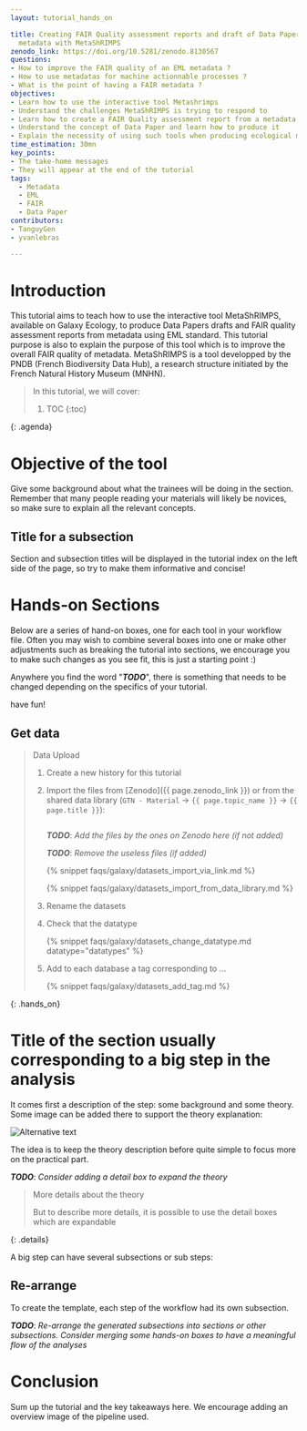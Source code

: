```yaml
---
layout: tutorial_hands_on

title: Creating FAIR Quality assessment reports and draft of Data Papers from EML
  metadata with MetaShRIMPS
zenodo_link: https://doi.org/10.5281/zenodo.8130567
questions:
- How to improve the FAIR quality of an EML metadata ?
- How to use metadatas for machine actionnable processes ?
- What is the point of having a FAIR metadata ?
objectives:
- Learn how to use the interactive tool Metashrimps
- Understand the challenges MetaShRIMPS is trying to respond to
- Learn how to create a FAIR Quality assessment report from a metadata using EML standard
- Understand the concept of Data Paper and learn how to produce it
- Explain the necessity of using such tools when producing ecological metadata
time_estimation: 30mn
key_points:
- The take-home messages
- They will appear at the end of the tutorial
tags:
  - Metadata
  - EML
  - FAIR
  - Data Paper
contributors:
- TanguyGen
- yvanlebras

---
```



# Introduction

This tutorial aims to teach how to use the interactive tool MetaShRIMPS, available on Galaxy Ecology,
to produce Data Papers drafts and FAIR quality assessment reports from metadata using EML
standard.
This tutorial purpose is also to explain the purpose of this tool which is to improve the overall FAIR quality
of metadata.
MetaShRIMPS is a tool developped by the PNDB (French Biodiversity Data Hub), a research structure initiated by the 
French Natural History Museum (MNHN).


> <agenda-title></agenda-title>
>
> In this tutorial, we will cover:
>
> 1. TOC
> {:toc}
>
{: .agenda}

# Objective of the tool

Give some background about what the trainees will be doing in the section.
Remember that many people reading your materials will likely be novices,
so make sure to explain all the relevant concepts.

## Title for a subsection
Section and subsection titles will be displayed in the tutorial index on the left side of
the page, so try to make them informative and concise!

# Hands-on Sections
Below are a series of hand-on boxes, one for each tool in your workflow file.
Often you may wish to combine several boxes into one or make other adjustments such
as breaking the tutorial into sections, we encourage you to make such changes as you
see fit, this is just a starting point :)

Anywhere you find the word "***TODO***", there is something that needs to be changed
depending on the specifics of your tutorial.

have fun!

## Get data

> <hands-on-title> Data Upload </hands-on-title>
>
> 1. Create a new history for this tutorial
> 2. Import the files from [Zenodo]({{ page.zenodo_link }}) or from
>    the shared data library (`GTN - Material` -> `{{ page.topic_name }}`
>     -> `{{ page.title }}`):
>
>    ```
>    
>    ```
>    ***TODO***: *Add the files by the ones on Zenodo here (if not added)*
>
>    ***TODO***: *Remove the useless files (if added)*
>
>    {% snippet faqs/galaxy/datasets_import_via_link.md %}
>
>    {% snippet faqs/galaxy/datasets_import_from_data_library.md %}
>
> 3. Rename the datasets
> 4. Check that the datatype
>
>    {% snippet faqs/galaxy/datasets_change_datatype.md datatype="datatypes" %}
>
> 5. Add to each database a tag corresponding to ...
>
>    {% snippet faqs/galaxy/datasets_add_tag.md %}
>
{: .hands_on}

# Title of the section usually corresponding to a big step in the analysis

It comes first a description of the step: some background and some theory.
Some image can be added there to support the theory explanation:

![Alternative text](../../images/image_name "Legend of the image")

The idea is to keep the theory description before quite simple to focus more on the practical part.

***TODO***: *Consider adding a detail box to expand the theory*

> <details-title> More details about the theory </details-title>
>
> But to describe more details, it is possible to use the detail boxes which are expandable
>
{: .details}

A big step can have several subsections or sub steps:



## Re-arrange

To create the template, each step of the workflow had its own subsection.

***TODO***: *Re-arrange the generated subsections into sections or other subsections.
Consider merging some hands-on boxes to have a meaningful flow of the analyses*

# Conclusion

Sum up the tutorial and the key takeaways here. We encourage adding an overview image of the
pipeline used.
